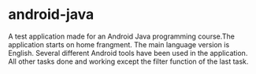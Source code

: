# android-java
A test application made for an Android Java programming course.The application starts on home frangment. 
The main language version is English. Several different Android tools have been used in the application. 
All other tasks done and working except the filter function of the last task.
